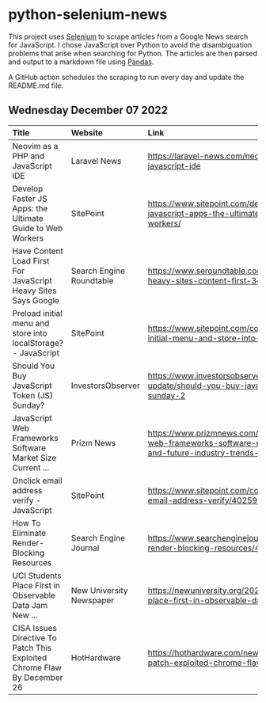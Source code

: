 # python-selenium-news

This project uses [Selenium](https://www.seleniumhq.org/) to scrape articles from a Google News search for JavaScript.
I chose JavaScript over Python to avoid the disambiguation problems that arise when searching for Python.
The articles are then parsed and output to a markdown file using [Pandas](https://pandas.pydata.org/).

A GitHub action schedules the scraping to run every day and update the README.md file.

## Wednesday December 07 2022


| Title                                                                    | Website                  | Link                                                                                                                              |
|:-------------------------------------------------------------------------|:-------------------------|:----------------------------------------------------------------------------------------------------------------------------------|
| Neovim as a PHP and JavaScript IDE                                       | Laravel News             | https://laravel-news.com/neovim-as-a-php-and-javascript-ide                                                                       |
| Develop Faster JS Apps: the Ultimate Guide to Web Workers                | SitePoint                | https://www.sitepoint.com/developing-faster-javascript-apps-the-ultimate-guide-to-web-workers/                                    |
| Have Content Load First For JavaScript Heavy Sites Says Google           | Search Engine Roundtable | https://www.seroundtable.com/google-javascript-heavy-sites-content-first-34516.html                                               |
| Preload initial menu and store into localStorage? - JavaScript           | SitePoint                | https://www.sitepoint.com/community/t/preload-initial-menu-and-store-into-localstorage/402702                                     |
| Should You Buy JavaScript Token (JS) Sunday?                             | InvestorsObserver        | https://www.investorsobserver.com/news/crypto-update/should-you-buy-javascript-token-js-sunday-2                                  |
| JavaScript Web Frameworks Software Market Size Current ...               | Prizm News               | https://www.prizmnews.com/2022/12/07/javascript-web-frameworks-software-market-size-current-and-future-industry-trends-2022-2028/ |
| Onclick email address verify - JavaScript                                | SitePoint                | https://www.sitepoint.com/community/t/onclick-email-address-verify/402596/                                                        |
| How To Eliminate Render-Blocking Resources                               | Search Engine Journal    | https://www.searchenginejournal.com/eliminate-render-blocking-resources/466367/                                                   |
| UCI Students Place First in Observable Data Jam  New ...                 | New University Newspaper | https://newuniversity.org/2022/12/06/uci-students-place-first-in-observable-data-jam/                                             |
| CISA Issues Directive To Patch This Exploited Chrome Flaw By December 26 | HotHardware              | https://hothardware.com/news/cisa-directive-patch-exploited-chrome-flaw-december-26                                               |